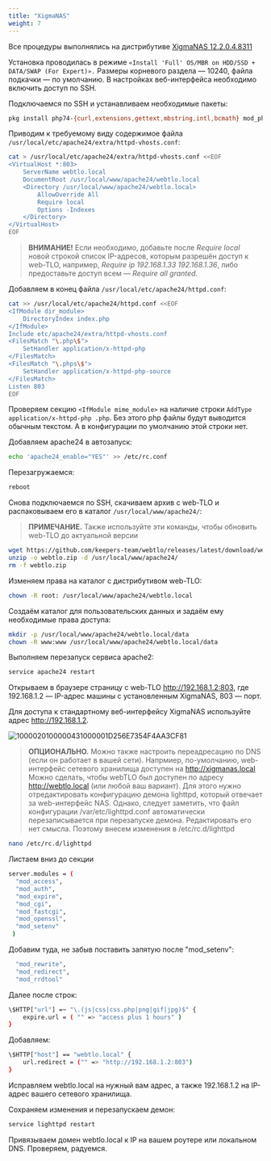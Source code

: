 ```yaml
---
title: "XigmaNAS"
weight: 7
---
```


Все процедуры выполнялись на дистрибутиве [XigmaNAS 12.2.0.4.8311](https://sourceforge.net/projects/xigmanas/files/XigmaNAS-12.2.0.4/12.2.0.4.8311/XigmaNAS-x64-LiveCD-12.2.0.4.8311.iso/download)

Установка проводилась в режиме `«Install 'Full' OS/MBR on HDD/SSD + DATA/SWAP (For Expert)».`
Размеры корневого раздела — 10240, файла подкачки — по умолчанию.
В настройках веб-интерфейса необходимо включить доступ по SSH.

Подключаемся по SSH и устанавливаем необходимые пакеты:

```bash
pkg install php74-{curl,extensions,gettext,mbstring,intl,bcmath} mod_php74 apache24 unzip wget
```

Приводим к требуемому виду содержимое файла `/usr/local/etc/apache24/extra/httpd-vhosts.conf`:

```bash
cat > /usr/local/etc/apache24/extra/httpd-vhosts.conf <<EOF
<VirtualHost *:803>
    ServerName webtlo.local
    DocumentRoot /usr/local/www/apache24/webtlo.local
    <Directory /usr/local/www/apache24/webtlo.local>
        AllowOverride All
        Require local
        Options -Indexes
    </Directory>
</VirtualHost>
EOF
```

> **ВНИМАНИЕ!** Если необходимо, добавьте после _Require local_ новой
> строкой список IP-адресов, которым разрешён доступ к web-TLO, например,
> _Require ip 192.168.1.33 192.168.1.36_, либо предоставьте доступ всем
> _— Require all granted._


Добавляем в конец файла `/usr/local/etc/apache24/httpd.conf`:

```bash
cat >> /usr/local/etc/apache24/httpd.conf <<EOF
<IfModule dir_module>
    DirectoryIndex index.php
</IfModule>
Include etc/apache24/extra/httpd-vhosts.conf
<FilesMatch "\.php\$">
    SetHandler application/x-httpd-php
</FilesMatch>
<FilesMatch "\.phps\$">
    SetHandler application/x-httpd-php-source
</FilesMatch>
Listen 803
EOF
```

Проверяем секцию `<IfModule mime_module>` на наличие строки ```AddType application/x-httpd-php .php```.
Без этого php файлы будут выводится обычным текстом. А в конфигурации по умолчанию этой строки нет.

Добавляем apache24 в автозапуск:

```bash
echo 'apache24_enable="YES"' >> /etc/rc.conf
```

Перезагружаемся:

```bash
reboot
```

Снова подключаемся по SSH, скачиваем архив с web-TLO и распаковываем его в каталог `/usr/local/www/apache24/`:

> **ПРИМЕЧАНИЕ.** Также используйте эти команды, чтобы обновить web-TLO до актуальной версии

```bash
wget https://github.com/keepers-team/webtlo/releases/latest/download/webtlo.zip
unzip -o webtlo.zip -d /usr/local/www/apache24/
rm -f webtlo.zip
```

Изменяем права на каталог с дистрибутивом web-TLO:

```bash
chown -R root: /usr/local/www/apache24/webtlo.local
```

Создаём каталог для пользовательских данных и задаём ему необходимые
права доступа:

```bash
mkdir -p /usr/local/www/apache24/webtlo.local/data
chown -R www:www /usr/local/www/apache24/webtlo.local/data
```

Выполняем перезапуск сервиса apache2:

```bash
service apache24 restart
```

Открываем в браузере страницу с web-TLO http://192.168.1.2:803, где 192.168.1.2 — IP-адрес машины с установленным XigmaNAS, 803 — порт.

Для доступа к стандартному веб-интерфейсу XigmaNAS используйте адрес http://192.168.1.2.

![1000020100000431000001D256E7354F4AA3CF81](https://user-images.githubusercontent.com/32463123/78280884-79bd2c00-7522-11ea-95ea-f1c4ffde5f8e.png)

> **ОПЦИОНАЛЬНО.**
Можно также настроить переадресацию по DNS (если он работает в вашей сети).
Напрмиер, по-умолчанию, web-интерфейс сетевого хранилища доступен на http://xigmanas.local 
Можно сделать, чтобы webTLO был доступен по адресу http://webtlo.local (или любой ваш вариант).
Для этого нужно отредактировать конфигурацию демона lighttpd, который отвечает за web-интерфейс NAS. Однако, следует заметить, что файл конфигурации /var/etc/lighttpd.conf автоматически перезаписывается при перезапуске демона. Редактировать его нет смысла. Поэтому внесем изменения в /etc/rc.d/lighttpd

```bash
nano /etc/rc.d/lighttpd
```

Листаем вниз до секции 
```bash
server.modules = (
  "mod_access",
  "mod_auth",
  "mod_expire",
  "mod_cgi",
  "mod_fastcgi",
  "mod_openssl",
  "mod_setenv"
 )
 ```

Добавим туда, не забыв поставить запятую после "mod_setenv":
```bash
  "mod_rewrite",
  "mod_redirect",
  "mod_rrdtool"
 ```
Далее после строк:
```bash
\$HTTP["url"] =~ "\.(js|css|css.php|png|gif|jpg)$" {
    expire.url = ( "" => "access plus 1 hours" )
}
```
Добавляем:
```bash
\$HTTP["host"] == "webtlo.local" {
    url.redirect = ("" => "http://192.168.1.2:803")
}
```

Исправляем webtlo.local на нужный вам адрес, а также 192.168.1.2 на IP-адрес вашего сетевого хранилища.

Сохраняем изменения и перезапускаем демон:
```bash
service lighttpd restart
```
Привязываем домен webtlo.local к IP на вашем роутере или локальном DNS. Проверяем, радуемся.
